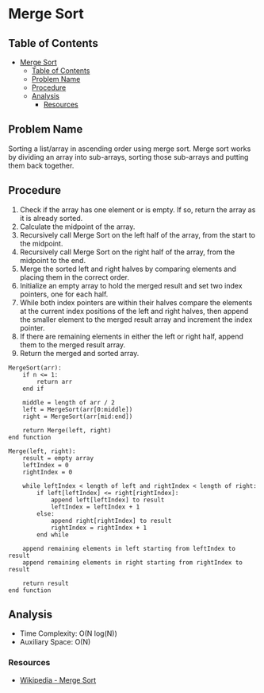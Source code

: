 # Merge Sort

## Table of Contents
- [Merge Sort](#merge-sort)
  - [Table of Contents](#table-of-contents)
  - [Problem Name](#problem-name)
  - [Procedure](#procedure)
  - [Analysis](#analysis)
    - [Resources](#resources)

## Problem Name

Sorting a list/array in ascending order using merge sort. Merge sort works by dividing an array into sub-arrays, sorting those sub-arrays and putting them back together.

## Procedure

1. Check if the array has one element or is empty. If so, return the array as it is already sorted.
2. Calculate the midpoint of the array.
3. Recursively call Merge Sort on the left half of the array, from the start to the midpoint.
4. Recursively call Merge Sort on the right half of the array, from the midpoint to the end.
5. Merge the sorted left and right halves by comparing elements and placing them in the correct order.
6. Initialize an empty array to hold the merged result and set two index pointers, one for each half.
7. While both index pointers are within their halves compare the elements at the current index positions of the left and right halves, then append the smaller element to the merged result array and increment the index pointer.
8. If there are remaining elements in either the left or right half, append them to the merged result array.
9. Return the merged and sorted array.

```
MergeSort(arr):
    if n <= 1:
        return arr
    end if
    
    middle = length of arr / 2
    left = MergeSort(arr[0:middle])
    right = MergeSort(arr[mid:end])
    
    return Merge(left, right)
end function

Merge(left, right):
    result = empty array
    leftIndex = 0
    rightIndex = 0
    
    while leftIndex < length of left and rightIndex < length of right:
        if left[leftIndex] <= right[rightIndex]:
            append left[leftIndex] to result
            leftIndex = leftIndex + 1
        else:
            append right[rightIndex] to result
            rightIndex = rightIndex + 1
        end while
    
    append remaining elements in left starting from leftIndex to result
    append remaining elements in right starting from rightIndex to result
    
    return result
end function
```

## Analysis

- Time Complexity: O(N log(N))
- Auxiliary Space: O(N)

### Resources

- [Wikipedia - Merge Sort](https://en.wikipedia.org/wiki/Merge_sort)
